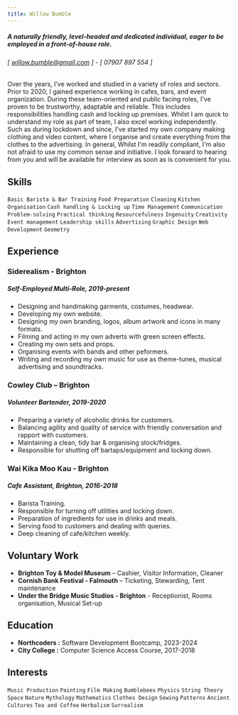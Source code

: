 ```yaml
---
title: Willow Bumble
---
```

##### **A naturally friendly, level-headed and dedicated individual, eager to be employed in a front-of-house role.**
######  [ willow.bumble@gmail.com ] - [ 07907 897 554 ]
Over the years, I’ve worked and studied in a variety of roles and sectors. Prior to 2020, I gained experience working in cafes, bars, and event organization. During these team-oriented and public facing roles, I've proven to be trustworthy, adaptable and reliable. This includes responsibilities handling cash and locking up premises. Whilst I am quick to understand my role as part of team, I also excel working independently. Such as during lockdown and since, I’ve started my own company making clothing and video content, where I organise and create everything from the clothes to the advertising.  In general, Whilst I'm readily compliant, I'm also not afraid to use my common sense and initiative. I look forward to hearing from you and will be available for interview as soon as is convenient for you.


## Skills
```Basic Barista & Bar Training```
```Food Preparation```
```Cleaning```
```Kitchen Organisation```
```Cash handling & Locking up```
```Time Management```
```Communication```
```Problem-solving```
```Practical thinking```
```Resourcefulness```
```Ingenuity```
```Creativity```
```Event management```
```Leadership skills```
```Advertising```
```Graphic Design```
```Web Development```
```Geometry```

## Experience

### Siderealism - Brighton
##### Self-Employed Multi-Role, 2019-present
- Designing and handmaking garments, costumes, headwear.
- Developing my own website.
- Designing my own branding, logos, album artwork and icons in many formats.
- Filming and acting in my own adverts with green screen effects.
- Creating my own sets and props.
- Organising events with bands and other peformers.
- Writing and recording my own music for use as theme-tunes, musical advertising and soundtracks.

### Cowley Club – Brighton
##### Volunteer Bartender, 2019-2020
- Preparing a variety of alcoholic drinks for customers.
- Balancing agility and quality of service with friendly conversation and rapport with customers. 
- Maintaining a clean, tidy bar & organising stock/fridges. 
- Responsible for shutting off bartaps/equipment and locking down.

### Wai Kika Moo Kau - Brighton
##### Cafe Assistant, Brighton, 2016-2018 
- Barista Training.
- Responsible for turning off utilities and locking down.
- Preparation of ingredients for use in drinks and meals.
- Serving food to customers and dealing with queries.
- Deep cleaning of cafe/kitchen weekly.

## Voluntary Work

- **Brighton Toy & Model Museum** – Cashier, Visitor Information, Cleaner
- **Cornish Bank Festival - Falmouth** – Ticketing, Stewarding, Tent maintenance
- **Under the Bridge Music Studios - Brighton** - Receptionist, Rooms organisation, Musical Set-up

## Education

- **Northcoders :** Software Development Bootcamp, 2023-2024
- **City College :** Computer Science Access Course, 2017-2018

## Interests

```Music Production```
```Painting```
```Film Making```
```Bumblebees```
```Physics```
```String Theory```
```Space```
```Nature```
```Mythology```
```Mathematics```
```Clothes Design```
```Sewing```
```Patterns```
```Ancient Cultures```
```Tea and Coffee```
```Herbalism```
```Surrealism```

